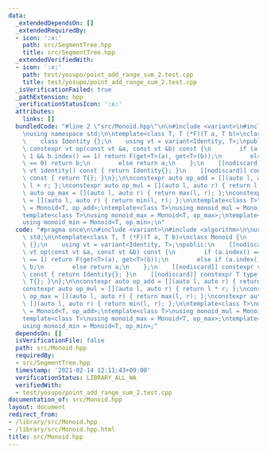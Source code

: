 ```yaml
---
data:
  _extendedDependsOn: []
  _extendedRequiredBy:
  - icon: ':x:'
    path: src/SegmentTree.hpp
    title: src/SegmentTree.hpp
  _extendedVerifiedWith:
  - icon: ':x:'
    path: test/yosupo/point_add_range_sum_2.test.cpp
    title: test/yosupo/point_add_range_sum_2.test.cpp
  _isVerificationFailed: true
  _pathExtension: hpp
  _verificationStatusIcon: ':x:'
  attributes:
    links: []
  bundledCode: "#line 2 \"src/Monoid.hpp\"\n\n#include <variant>\n#include <algorithm>\n\
    \nusing namespace std;\n\ntemplate<class T, T (*F)(T a, T b)>\nclass Monoid {\n\
    \    class Identity {};\n    using vt = variant<Identity, T>;\npublic:\n    [[nodiscard]]\
    \ constexpr vt op(const vt &a, const vt &b) const {\n        if (a.index() ==\
    \ 1 && b.index() == 1) return F(get<T>(a), get<T>(b));\n        else if (a.index()\
    \ == 0) return b;\n        else return a;\n    };\n    [[nodiscard]] constexpr\
    \ vt identity() const { return Identity{}; }\n    [[nodiscard]] constexpr T type()\
    \ const { return T{}; }\n};\n\nconstexpr auto op_add = [](auto l, auto r) { return\
    \ l + r; };\nconstexpr auto op_mul = [](auto l, auto r) { return l * r; };\nconstexpr\
    \ auto op_max = [](auto l, auto r) { return max(l, r); };\nconstexpr auto op_min\
    \ = [](auto l, auto r) { return min(l, r); };\n\ntemplate<class T>\nusing monoid_add\
    \ = Monoid<T, op_add>;\ntemplate<class T>\nusing monoid_mul = Monoid<T, op_mul>;\n\
    template<class T>\nusing monoid_max = Monoid<T, op_max>;\ntemplate<class T>\n\
    using monoid_min = Monoid<T, op_min>;\n"
  code: "#pragma once\n\n#include <variant>\n#include <algorithm>\n\nusing namespace\
    \ std;\n\ntemplate<class T, T (*F)(T a, T b)>\nclass Monoid {\n    class Identity\
    \ {};\n    using vt = variant<Identity, T>;\npublic:\n    [[nodiscard]] constexpr\
    \ vt op(const vt &a, const vt &b) const {\n        if (a.index() == 1 && b.index()\
    \ == 1) return F(get<T>(a), get<T>(b));\n        else if (a.index() == 0) return\
    \ b;\n        else return a;\n    };\n    [[nodiscard]] constexpr vt identity()\
    \ const { return Identity{}; }\n    [[nodiscard]] constexpr T type() const { return\
    \ T{}; }\n};\n\nconstexpr auto op_add = [](auto l, auto r) { return l + r; };\n\
    constexpr auto op_mul = [](auto l, auto r) { return l * r; };\nconstexpr auto\
    \ op_max = [](auto l, auto r) { return max(l, r); };\nconstexpr auto op_min =\
    \ [](auto l, auto r) { return min(l, r); };\n\ntemplate<class T>\nusing monoid_add\
    \ = Monoid<T, op_add>;\ntemplate<class T>\nusing monoid_mul = Monoid<T, op_mul>;\n\
    template<class T>\nusing monoid_max = Monoid<T, op_max>;\ntemplate<class T>\n\
    using monoid_min = Monoid<T, op_min>;"
  dependsOn: []
  isVerificationFile: false
  path: src/Monoid.hpp
  requiredBy:
  - src/SegmentTree.hpp
  timestamp: '2021-02-14 12:11:43+09:00'
  verificationStatus: LIBRARY_ALL_WA
  verifiedWith:
  - test/yosupo/point_add_range_sum_2.test.cpp
documentation_of: src/Monoid.hpp
layout: document
redirect_from:
- /library/src/Monoid.hpp
- /library/src/Monoid.hpp.html
title: src/Monoid.hpp
---
```

